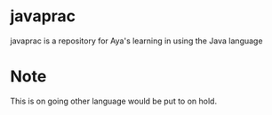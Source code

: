 # javaprac

javaprac is a repository for Aya's learning in using the Java language

# Note

This is on going other language would be put to on hold.
